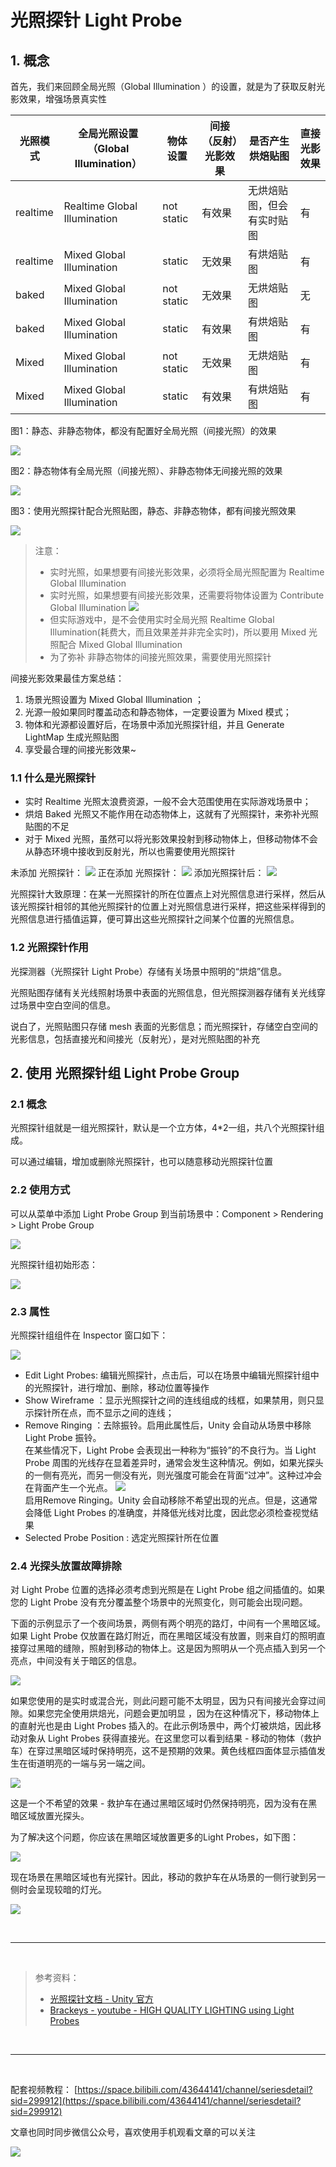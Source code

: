 # 光照探针 Light Probe

## 1. 概念

首先，我们来回顾全局光照（Global Illumination ）的设置，就是为了获取反射光影效果，增强场景真实性

| 光照模式 | 全局光照设置 （Global Illumination） | 物体设置   | 间接（反射）光影效果 | 是否产生烘焙贴图           | 直接光影效果 |
| -------- | ------------------------------------ | ---------- | -------------------- | -------------------------- | ------------ |
| realtime | Realtime Global Illumination         | not static | 有效果               | 无烘焙贴图，但会有实时贴图 | 有           |
| realtime | Mixed Global Illumination            | static     | 无效果               | 有烘焙贴图                 | 有           |
| baked    | Mixed Global Illumination            | not static | 无效果               | 无烘焙贴图                 | 无           |
| baked    | Mixed Global Illumination            | static     | 有效果               | 有烘焙贴图                 | 有           |
| Mixed    | Mixed Global Illumination            | not static | 无效果               | 无烘焙贴图                 | 有           |
| Mixed    | Mixed Global Illumination            | static     | 有效果               | 有烘焙贴图                 | 有           |

图1：静态、非静态物体，都没有配置好全局光照（间接光照）的效果

![](../imgs/全无.png)

图2：静态物体有全局光照（间接光照）、非静态物体无间接光照的效果

![](../imgs/静态有动态无.png)

图3：使用光照探针配合光照贴图，静态、非静态物体，都有间接光照效果

![](../imgs/全有.png)

> 注意：
> * 实时光照，如果想要有间接光影效果，必须将全局光照配置为 Realtime Global Illumination
> * 实时光照，如果想要有间接光影效果，还需要将物体设置为 Contribute Global Illumination 
    ![](../imgs/cbi.png)
> * 但实际游戏中，是不会使用实时全局光照  Realtime Global Illumination(耗费大，而且效果差并非完全实时)，所以要用 Mixed 光照配合 Mixed Global Illumination
> * 为了弥补 非静态物体的间接光照效果，需要使用光照探针

间接光影效果最佳方案总结：
1. 场景光照设置为 Mixed Global Illumination ；
2. 光源一般如果同时覆盖动态和静态物体，一定要设置为 Mixed 模式；
3. 物体和光源都设置好后，在场景中添加光照探针组，并且 Generate LightMap 生成光照贴图
4. 享受最合理的间接光影效果~

### 1.1 什么是光照探针

* 实时 Realtime 光照太浪费资源，一般不会大范围使用在实际游戏场景中；
* 烘焙 Baked 光照又不能作用在动态物体上，这就有了光照探针，来弥补光照贴图的不足
* 对于 Mixed 光照，虽然可以将光影效果投射到移动物体上，但移动物体不会从静态环境中接收到反射光，所以也需要使用光照探针

未添加 光照探针：
![](../imgs/beforeLP.png)
正在添加 光照探针：
![](../imgs/AddingLP.png)
添加光照探针后：
![](../imgs/全有.png)

光照探针大致原理：在某一光照探针的所在位置点上对光照信息进行采样，然后从该光照探针相邻的其他光照探针的位置上对光照信息进行采样，把这些采样得到的光照信息进行插值运算，便可算出这些光照探针之间某个位置的光照信息。

### 1.2 光照探针作用

光探测器（光照探针 Light Probe）存储有关场景中照明的“烘焙”信息。

光照贴图存储有关光线照射场景中表面的光照信息，但光照探测器存储有关光线穿过场景中空白空间的信息。

说白了，光照贴图只存储 mesh 表面的光影信息；而光照探针，存储空白空间的光影信息，包括直接光和间接光（反射光），是对光照贴图的补充

## 2. 使用 光照探针组  Light Probe Group

### 2.1 概念

光照探针组就是一组光照探针，默认是一个立方体，4*2一组，共八个光照探针组成。

可以通过编辑，增加或删除光照探针，也可以随意移动光照探针位置

### 2.2 使用方式

可以从菜单中添加 Light Probe Group 到当前场景中：Component > Rendering > Light Probe Group

![](../imgs/addLPG.png)

光照探针组初始形态：

![](../imgs/LPG.png)

### 2.3 属性

光照探针组组件在 Inspector 窗口如下：

![](../imgs/class-LightProbeGroup-20183.png)

* Edit Light Probes: 编辑光照探针，点击后，可以在场景中编辑光照探针组中的光照探针，进行增加、删除，移动位置等操作
* Show Wireframe ：显示光照探针之间的连线组成的线框，如果禁用，则只显示探针所在点，而不显示之间的连线；
* Remove Ringing ：去除振铃。启用此属性后，Unity 会自动从场景中移除 Light Probe 振铃。  
  在某些情况下，Light Probe 会表现出一种称为“振铃”的不良行为。当 Light Probe 周围的光线存在显着差异时，通常会发生这种情况。例如，如果光探头的一侧有亮光，而另一侧没有光，则光强度可能会在背面“过冲”。这种过冲会在背面产生一个光点。
    ![](../imgs/class-LightProbeGroup-Ringing.png)  
    启用Remove Ringing。Unity 会自动移除不希望出现的光点。但是，这通常会降低 Light Probes 的准确度，并降低光线对比度，因此您必须检查视觉结果
* Selected Probe Position : 选定光照探针所在位置

### 2.4 光探头放置故障排除

对 Light Probe 位置的选择必须考虑到光照是在 Light Probe 组之间插值的。如果您的 Light Probe 没有充分覆盖整个场景中的光照变化，则可能会出现问题。

下面的示例显示了一个夜间场景，两侧有两个明亮的路灯，中间有一个黑暗区域。如果 Light Probe 仅放置在路灯附近，而在黑暗区域没有放置，则来自灯的照明直接穿过黑暗的缝隙，照射到移动的物体上。这是因为照明从一个亮点插入到另一个亮点，中间没有关于暗区的信息。

![](../imgs/class-LightProbeGroup-12.png)

如果您使用的是实时或混合光，则此问题可能不太明显，因为只有间接光会穿过间隙。如果您完全使用烘焙光，问题会更加明显
，因为在这种情况下，移动物体上的直射光也是由 Light Probes 插入的。在此示例场景中，两个灯被烘焙，因此移动对象从 Light Probes 获得直接光。在这里您可以看到结果 - 移动的物体（救护车）在穿过黑暗区域时保持明亮，这不是预期的效果。黄色线框四面体显示插值发生在街道明亮的一端与另一端之间。

![](../imgs/class-LightProbeGroup-13.png)

这是一个不希望的效果 - 救护车在通过黑暗区域时仍然保持明亮，因为没有在黑暗区域放置光探头。

为了解决这个问题，你应该在黑暗区域放置更多的Light Probes，如下图：

![](../imgs/class-LightProbeGroup-14.png)

现在场景在黑暗区域也有光探针。因此，移动的救护车在从场景的一侧行驶到另一侧时会呈现较暗的灯光。

![](../imgs/class-LightProbeGroup-15.png)

<br>
<hr>
<br>

> 参考资料：
> * [光照探针文档 - Unity 官方](https://docs.unity3d.com/2022.2/Documentation/Manual/LightProbes.html)
> * [Brackeys - youtube - HIGH QUALITY LIGHTING using Light Probes](https://www.youtube.com/watch?v=_E0JXOZDTKA)

<br>
<hr>
<br>

配套视频教程：
[https://space.bilibili.com/43644141/channel/seriesdetail?sid=299912](https://space.bilibili.com/43644141/channel/seriesdetail?sid=299912)

文章也同时同步微信公众号，喜欢使用手机观看文章的可以关注

![](../imgs/微信公众号二维码.jpg)
